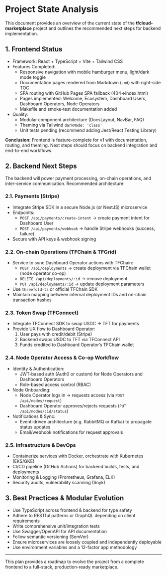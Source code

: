 # Project State Analysis

This document provides an overview of the current state of the **tfcloud-marketplace** project and outlines the recommended next steps for backend implementation.

## 1. Frontend Status

- Framework: React + TypeScript + Vite + Tailwind CSS
- Features Completed:
  - Responsive navigation with mobile hamburger menu, light/dark mode toggle
  - Documentation pages rendered from Markdown (`.md`) with right-side TOC
  - SPA routing with GitHub Pages SPA fallback (404→index.html)
  - Pages implemented: Welcome, Ecosystem, Dashboard Users, Dashboard Operators, Node Operators
  - Makefile and smoke-test documentation added
- Quality:
  - Modular component architecture (DocsLayout, NavBar, FAQ)
  - Theming via Tailwind `darkMode: 'class'`
  - Unit tests pending (recommend adding Jest/React Testing Library)

**Conclusion:** Frontend is feature-complete for v1 with documentation, routing, and theming. Next steps should focus on backend integration and end-to-end workflows.

## 2. Backend Next Steps

The backend will power payment processing, on-chain operations, and inter-service communication. Recommended architecture:

### 2.1. Payments (Stripe)

- Integrate Stripe SDK in a secure Node.js (or NestJS) microservice
- Endpoints:
  - `POST /api/payments/create-intent` → create payment intent for Dashboard User
  - `POST /api/payments/webhook` → handle Stripe webhooks (success, failure)
- Secure with API keys & webhook signing

### 2.2. On-chain Operations (TFChain & TFGrid)

- Service to sync Dashboard Operator actions with TFChain:
  - `POST /api/deployments` → create deployment via TFChain wallet (node operator co-op)
  - `DELETE /api/deployments/:id` → remove deployment
  - `PUT /api/deployments/:id` → update deployment parameters
- Use `threefold-ts` or official TFChain SDK
- Maintain mapping between internal deployment IDs and on-chain transaction hashes

### 2.3. Token Swap (TFConnect)

- Integrate TFConnect SDK to swap USDC → TFT for payments
- Provide UX flow to Dashboard Operator:
  1. User pays with credit/debit (Stripe)
  2. Backend swaps USDC to TFT via TFConnect API
  3. Funds credited to Dashboard Operator’s TFChain wallet

### 2.4. Node Operator Access & Co-op Workflow

- Identity & Authentication:
  - JWT-based auth (Auth0 or custom) for Node Operators and Dashboard Operators
  - Role-based access control (RBAC)
- Node Onboarding:
  - Node Operator logs in → requests access (via `POST /api/nodes/request`)
  - Dashboard Operator approves/rejects requests (`PUT /api/nodes/:id/status`)
- Notifications & Sync:
  - Event-driven architecture (e.g. RabbitMQ or Kafka) to propagate status updates
  - Email/webhook notifications for request approvals

### 2.5. Infrastructure & DevOps

- Containerize services with Docker, orchestrate with Kubernetes (EKS/GKE)
- CI/CD pipeline (GitHub Actions) for backend builds, tests, and deployments
- Monitoring & Logging (Prometheus, Grafana, ELK)
- Security audits, vulnerability scanning (Snyk)

## 3. Best Practices & Modular Evolution

- Use TypeScript across frontend & backend for type safety
- Adhere to RESTful patterns or GraphQL depending on client requirements
- Write comprehensive unit/integration tests
- Use Swagger/OpenAPI for API documentation
- Follow semantic versioning (SemVer)
- Ensure microservices are loosely coupled and independently deployable
- Use environment variables and a 12-factor app methodology

---

This plan provides a roadmap to evolve the project from a complete frontend to a full-stack, production-ready marketplace.
